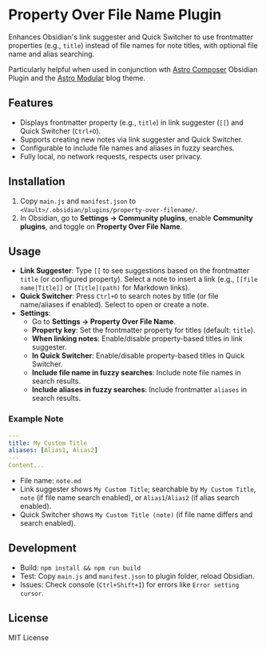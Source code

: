 # Property Over File Name Plugin

Enhances Obsidian's link suggester and Quick Switcher to use frontmatter properties (e.g., `title`) instead of file names for note titles, with optional file name and alias searching.

Particularly helpful when used in conjunction wth [Astro Composer](https://github.com/davidvkimball/obsidian-astro-composer) Obsidian Plugin and the [Astro Modular](https://github.com/davidvkimball/astro-modular) blog theme.

## Features
- Displays frontmatter property (e.g., `title`) in link suggester (`[[`) and Quick Switcher (`Ctrl+O`).
- Supports creating new notes via link suggester and Quick Switcher.
- Configurable to include file names and aliases in fuzzy searches.
- Fully local, no network requests, respects user privacy.

## Installation
1. Copy `main.js` and `manifest.json` to `<Vault>/.obsidian/plugins/property-over-filename/`.
2. In Obsidian, go to **Settings → Community plugins**, enable **Community plugins**, and toggle on **Property Over File Name**.

## Usage
- **Link Suggester**: Type `[[` to see suggestions based on the frontmatter `title` (or configured property). Select a note to insert a link (e.g., `[[file name|Title]]` or `[Title](path)` for Markdown links).
- **Quick Switcher**: Press `Ctrl+O` to search notes by title (or file name/aliases if enabled). Select to open or create a note.
- **Settings**:
  - Go to **Settings → Property Over File Name**.
  - **Property key**: Set the frontmatter property for titles (default: `title`).
  - **When linking notes**: Enable/disable property-based titles in link suggester.
  - **In Quick Switcher**: Enable/disable property-based titles in Quick Switcher.
  - **Include file name in fuzzy searches**: Include note file names in search results.
  - **Include aliases in fuzzy searches**: Include frontmatter `aliases` in search results.

### Example Note
```yaml
---
title: My Custom Title
aliases: [Alias1, Alias2]
---
Content...
```
- File name: `note.md`
- Link suggester shows `My Custom Title`; searchable by `My Custom Title`, `note` (if file name search enabled), or `Alias1`/`Alias2` (if alias search enabled).
- Quick Switcher shows `My Custom Title (note)` (if file name differs and search enabled).

## Development
- Build: `npm install && npm run build`
- Test: Copy `main.js` and `manifest.json` to plugin folder, reload Obsidian.
- Issues: Check console (`Ctrl+Shift+I`) for errors like `Error setting cursor`.

## License
MIT License
